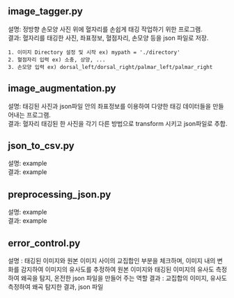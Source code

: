 ## image_tagger.py
설명: 정방향 손모양 사진 위에 혈자리를 손쉽게 태깅 작업하기 위한 프로그램.\
결과: 혈자리를 태깅한 사진, 좌표정보, 혈점자리, 손모양 등을 json 파일로 저장.
    
    1. 이미지 Directory 설정 및 시작 ex) mypath = './directory'
    2. 혈점자리 입력 ex) 소충, 상양, ...
    3. 손모양 입력 ex) dorsal_left/dorsal_right/palmar_left/palmar_right

## image_augmentation.py
설명: 태깅된 사진과 json파일 안의 좌표정보를 이용하여 다양한 태깅 데이터들을 만들어내는 프로그램.\
결과: 혈자리 태깅된 한 사진을 각기 다른 방법으로 transform 시키고 json파일로 추합. 

## json_to_csv.py
설명: example\
결과: example

## preprocessing_json.py
설명: example\
결과: example

## error_control.py
설명 : 태깅된 이미지와 원본 이미지 사이의 교집합인 부분을 체크하며, 이미지 내의 변화를 감지하여 이미지의 유사도를 추정하여 원본 이미지와 태깅된 이미지의 유사도 측정하여 왜곡을 탐지, 온전한 json 파일을 만들어 주는 역할
결과 : 교집합의 이미지, 유사도 측정하여 왜곡 탐지한 결과, json 파일 
